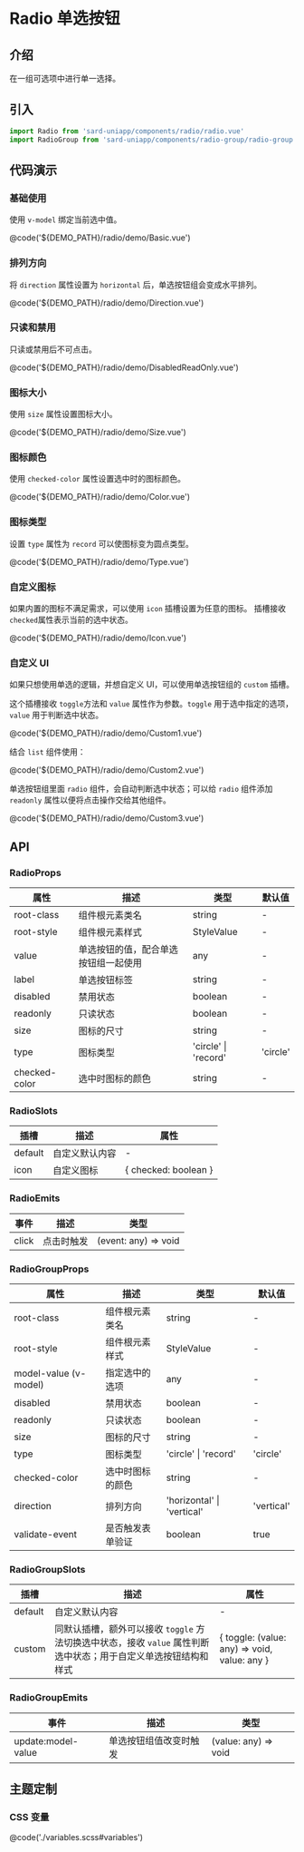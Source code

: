 # Radio 单选按钮

## 介绍

在一组可选项中进行单一选择。

## 引入

```ts
import Radio from 'sard-uniapp/components/radio/radio.vue'
import RadioGroup from 'sard-uniapp/components/radio-group/radio-group.vue'
```

## 代码演示

### 基础使用

使用 `v-model` 绑定当前选中值。

@code('${DEMO_PATH}/radio/demo/Basic.vue')

### 排列方向

将 `direction` 属性设置为 `horizontal` 后，单选按钮组会变成水平排列。

@code('${DEMO_PATH}/radio/demo/Direction.vue')

### 只读和禁用

只读或禁用后不可点击。

@code('${DEMO_PATH}/radio/demo/DisabledReadOnly.vue')

### 图标大小

使用 `size` 属性设置图标大小。

@code('${DEMO_PATH}/radio/demo/Size.vue')

### 图标颜色

使用 `checked-color` 属性设置选中时的图标颜色。

@code('${DEMO_PATH}/radio/demo/Color.vue')

### 图标类型

设置 `type` 属性为 `record` 可以使图标变为圆点类型。

@code('${DEMO_PATH}/radio/demo/Type.vue')

### 自定义图标

如果内置的图标不满足需求，可以使用 `icon` 插槽设置为任意的图标。
插槽接收`checked`属性表示当前的选中状态。

@code('${DEMO_PATH}/radio/demo/Icon.vue')

### 自定义 UI

如果只想使用单选的逻辑，并想自定义 UI，可以使用单选按钮组的 `custom` 插槽。

这个插槽接收 `toggle`方法和 `value` 属性作为参数。`toggle` 用于选中指定的选项，`value` 用于判断选中状态。

@code('${DEMO_PATH}/radio/demo/Custom1.vue')

结合 `list` 组件使用：

@code('${DEMO_PATH}/radio/demo/Custom2.vue')

单选按钮组里面 `radio` 组件，会自动判断选中状态；可以给 `radio` 组件添加 `readonly` 属性以便将点击操作交给其他组件。

@code('${DEMO_PATH}/radio/demo/Custom3.vue')

## API

### RadioProps

| 属性          | 描述                                 | 类型                 | 默认值   |
| ------------- | ------------------------------------ | -------------------- | -------- |
| root-class    | 组件根元素类名                       | string               | -        |
| root-style    | 组件根元素样式                       | StyleValue           | -        |
| value         | 单选按钮的值，配合单选按钮组一起使用 | any                  | -        |
| label         | 单选按钮标签                         | string               | -        |
| disabled      | 禁用状态                             | boolean              | -        |
| readonly      | 只读状态                             | boolean              | -        |
| size          | 图标的尺寸                           | string               | -        |
| type          | 图标类型                             | 'circle' \| 'record' | 'circle' |
| checked-color | 选中时图标的颜色                     | string               | -        |

### RadioSlots

| 插槽    | 描述           | 属性                 |
| ------- | -------------- | -------------------- |
| default | 自定义默认内容 | -                    |
| icon    | 自定义图标     | { checked: boolean } |

### RadioEmits

| 事件  | 描述       | 类型                 |
| ----- | ---------- | -------------------- |
| click | 点击时触发 | (event: any) => void |

### RadioGroupProps

| 属性                  | 描述             | 类型                       | 默认值     |
| --------------------- | ---------------- | -------------------------- | ---------- |
| root-class            | 组件根元素类名   | string                     | -          |
| root-style            | 组件根元素样式   | StyleValue                 | -          |
| model-value (v-model) | 指定选中的选项   | any                        | -          |
| disabled              | 禁用状态         | boolean                    | -          |
| readonly              | 只读状态         | boolean                    | -          |
| size                  | 图标的尺寸       | string                     | -          |
| type                  | 图标类型         | 'circle' \| 'record'       | 'circle'   |
| checked-color         | 选中时图标的颜色 | string                     | -          |
| direction             | 排列方向         | 'horizontal' \| 'vertical' | 'vertical' |
| validate-event        | 是否触发表单验证 | boolean                    | true       |

### RadioGroupSlots

| 插槽    | 描述                                                                                                            | 属性                                         |
| ------- | --------------------------------------------------------------------------------------------------------------- | -------------------------------------------- |
| default | 自定义默认内容                                                                                                  | -                                            |
| custom  | 同默认插槽，额外可以接收 `toggle` 方法切换选中状态，接收 `value` 属性判断选中状态；用于自定义单选按钮结构和样式 | { toggle: (value: any) => void, value: any } |

### RadioGroupEmits

| 事件               | 描述                   | 类型                 |
| ------------------ | ---------------------- | -------------------- |
| update:model-value | 单选按钮组值改变时触发 | (value: any) => void |

## 主题定制

### CSS 变量

@code('./variables.scss#variables')
